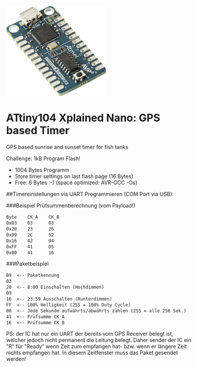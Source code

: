 ![Logo](https://raw.githubusercontent.com/sh3bang/sunrisetimer/master/resources/ATtiny104.png)

# ATtiny104 Xplained Nano: GPS based Timer
GPS based sunrise and sunset timer for fish tanks

Challenge: 1kB Program Flash!

- 1004 Bytes Programm
- Store timer settings on last flash page (16 Bytes)
- Free: 6 Bytes :-) (space optimized: AVR-GCC -Os)

##Timereinstellungen via UART Programmieren (COM Port via USB):

###Beispiel Prüfsummenberechnung (vom Payload!)
````
Byte	CK_A	CK_B
0x03	03		03
0x20	23		26
0x09	2C		52
0x16	42		94
0xFF	41		D5
0x00	41		16
````

###Paketbeispiel
````
B9	<-- Paketkennung
03
20	<-- 8:00 Einschalten (Hochdimmen)
09
16	<-- 23:59 Ausschalten (Runterdimmen)
FF	<-- 100% Helligkeit (255 = 100% Duty Cycle)
00	<-- Jede Sekunde aufwährts/abwährts zählen (255 = alle 256 Sek.)
41	<-- Prüfsumme CK_A
16	<-- Prüfsumme CK_B
````

PS: der IC hat nur ein UART der bereits vom GPS Receiver belegt ist, welcher jedoch nicht permanent die Leitung belegt.
Daher sender der IC ein "R" für "Ready" wenn Zeit zum empfangen hat- bzw. wenn er längere Zeit nichts empfangen hat. In diesem Zeitfenster muss das Paket gesendet werden!